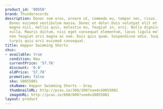 ```yaml
---
product_id: '00550'
brand: Thunderecords
description: Donec sem eros, ornare ut, commodo eu, tempor nec, risus. Ut vitae turpis.
  Donec euismod vestibulum massa. Donec ut dolor.Duis volutpat elit et erat. Aenean
  magna nisl, mollis quis, molestie eu, feugiat in, orci. Nulla dignissim posuere
  nulla. Mauris dictum, nisi eget consequat elementum, lacus ligula molestie metus,
  non feugiat orci magna ac sem. Duis quis quam. Suspendisse odio. Suspendisse id
  turpis quis orci euismod consequat.
title: Happor Swimming Shorts
skus:
- available: true
  condition: New
  currentPrice: '57.78'
  discount: '0.0'
  oldPrice: '57.78'
  promotion: false
  sku: S0055001
  skuName: Happor Swimming Shorts - Gray
  thumbnailURL: http://pcas.io/300/300?seed=S0055001
  imageURL: http://pcas.io/600/600?seed=S0055001
layout: product
---
```

